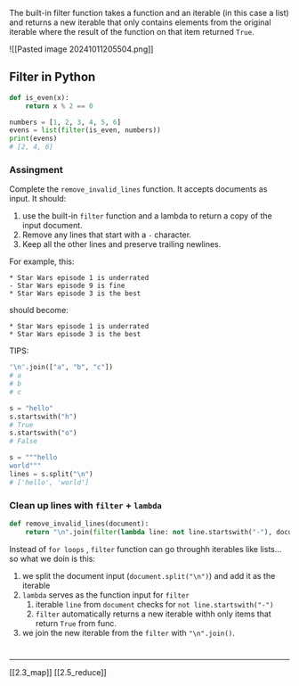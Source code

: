 The built-in filter function takes a function and an iterable (in this case a list) and returns a new iterable that only contains elements from the original iterable where the result of the function on that item returned `True`.

![[Pasted image 20241011205504.png]]

## Filter in Python

``` python
def is_even(x):
    return x % 2 == 0

numbers = [1, 2, 3, 4, 5, 6]
evens = list(filter(is_even, numbers))
print(evens)
# [2, 4, 6]
```

### Assingment
Complete the `remove_invalid_lines` function. 
It accepts documents as input. It should:

1. use the built-in `filter` function and a lambda to return a copy of the input document.
2. Remove any lines that start with a `-` character.
3. Keep all the other lines and preserve trailing newlines.

For example, this:

```
* Star Wars episode 1 is underrated
- Star Wars episode 9 is fine
* Star Wars episode 3 is the best
```

should become:

```
* Star Wars episode 1 is underrated
* Star Wars episode 3 is the best
```

TIPS:

``` python
"\n".join(["a", "b", "c"])
# a
# b
# c
```


``` python
s = "hello"
s.startswith("h")
# True
s.startswith("o")
# False
```


``` python
s = """hello
world"""
lines = s.split("\n")
# ['hello', 'world']
```


### Clean up lines with `filter` + `lambda`

``` python
def remove_invalid_lines(document):
	return "\n".join(filter(lambda line: not line.startswith("-"), document.split("\n")))
```

Instead of `for loops` , `filter` function can go throughh iterables like lists... so what we doin is this:

1. we split the document input (`document.split("\n")`) and add it as the iterable
2. `lambda` serves as the function input for `filter`
	1. iterable `line` from `document` checks for `not line.startswith("-")`
	2. `filter` automatically returns a new iterable withh only items that return `True` from func.
3. we join the new iterable from the `filter` with `"\n".join()`.


# 
---
[[2.3_map]]
[[2.5_reduce]]